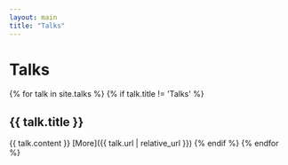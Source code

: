 ```yaml
---
layout: main
title: "Talks" 
---
```

# Talks

{% for talk in site.talks %}
{% if talk.title != 'Talks' %}
## {{ talk.title }}
{{ talk.content }}
[More]({{ talk.url | relative_url }})
{% endif %}
{% endfor %}
